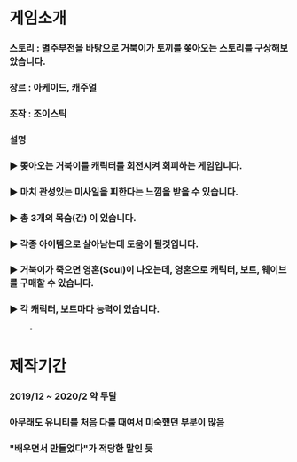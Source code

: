 게임소개 
===
### 스토리 : 별주부전을 바탕으로 거북이가 토끼를 쫒아오는 스토리를 구상해보았습니다.
### 장르 : 아케이드, 캐주얼
### 조작 : 조이스틱
### 설명
### ▶ 쫒아오는 거북이를 캐릭터를 회전시켜 회피하는 게임입니다.
### ▶ 마치 관성있는 미사일을 피한다는 느낌을 받을 수 있습니다.
### ▶ 총 3개의 목숨(간) 이 있습니다. 
### ▶ 각종 아이템으로 살아남는데 도움이 될것입니다.
### ▶ 거북이가 죽으면 영혼(Soul)이 나오는데, 영혼으로 캐릭터, 보트, 웨이브를 구매할 수 있습니다.
### ▶ 각 캐릭터, 보트마다 능력이 있습니다.

         -
제작기간
===
### 2019/12 ~ 2020/2 약 두달
### 아무래도 유니티를 처음 다룰 때여서 미숙했던 부분이 많음
### "배우면서 만들었다"가 적당한 말인 듯
